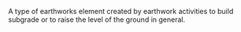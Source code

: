 A type of earthworks element created by earthwork activities to build subgrade or to raise the level of the ground in general.
